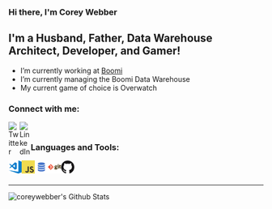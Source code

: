 ### Hi there, I'm Corey Webber 

## I'm a Husband, Father, Data Warehouse Architect, Developer, and Gamer!
- I’m currently working at [Boomi][website]
- I’m currently managing the Boomi Data Warehouse
- My current game of choice is Overwatch

### Connect with me:

[<img align="left" alt="Twitter" width="22px" src="https://cdn.jsdelivr.net/npm/simple-icons@v3/icons/twitter.svg" />][twitter]
[<img align="left" alt="LinkedIn" width="22px" src="https://cdn.jsdelivr.net/npm/simple-icons@v3/icons/linkedin.svg" />][linkedin]

<br />

### Languages and Tools:

<img align="left" alt="Visual Studio Code" width="26px" src="https://raw.githubusercontent.com/github/explore/80688e429a7d4ef2fca1e82350fe8e3517d3494d/topics/visual-studio-code/visual-studio-code.png" />
<img align="left" alt="JavaScript" width="26px" src="https://raw.githubusercontent.com/github/explore/80688e429a7d4ef2fca1e82350fe8e3517d3494d/topics/javascript/javascript.png" />
<img align="left" alt="SQL" width="26px" src="https://raw.githubusercontent.com/github/explore/80688e429a7d4ef2fca1e82350fe8e3517d3494d/topics/sql/sql.png" />
<img align="left" alt="Git" width="26px" src="https://raw.githubusercontent.com/github/explore/80688e429a7d4ef2fca1e82350fe8e3517d3494d/topics/git/git.png" />
<img align="left" alt="GitHub" width="26px" src="https://raw.githubusercontent.com/github/explore/78df643247d429f6cc873026c0622819ad797942/topics/github/github.png" />

<br />
<br />

---

<img align="left" alt="coreywebber's Github Stats" src="https://github-readme-stats.vercel.app/api?username=coreywebber&hide=stars,prs&show_icons=true&hide_border=true&count_private=true" />

[website]: https://www.boomi.com
[twitter]: https://twitter.com/nexusio
[linkedin]: https://www.linkedin.com/in/corey-webber-03977b19
